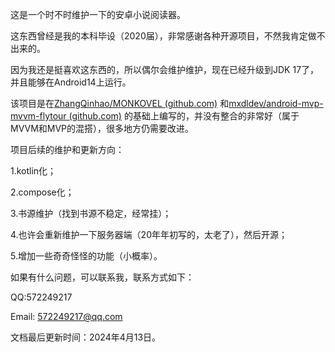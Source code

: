 这是一个时不时维护一下的安卓小说阅读器。

这东西曾经是我的本科毕设（2020届），非常感谢各种开源项目，不然我肯定做不出来的。

因为我还是挺喜欢这东西的，所以偶尔会维护维护，现在已经升级到JDK 17了，并且能够在Android14上运行。

该项目是在[ZhangQinhao/MONKOVEL (github.com)](https://github.com/ZhangQinhao/MONKOVEL) 和[mxdldev/android-mvp-mvvm-flytour (github.com)](https://github.com/mxdldev/android-mvp-mvvm-flytour) 的基础上编写的，并没有整合的非常好（属于MVVM和MVP的混搭），很多地方仍需要改进。

项目后续的维护和更新方向：

1.kotlin化；

2.compose化；

3.书源维护（找到书源不稳定，经常挂）；

4.也许会重新维护一下服务器端（20年年初写的，太老了），然后开源；

5.增加一些奇奇怪怪的功能（小概率）。

如果有什么问题，可以联系我，联系方式如下：

QQ:572249217

Email: 572249217@qq.com


文档最后更新时间：2024年4月13日。
